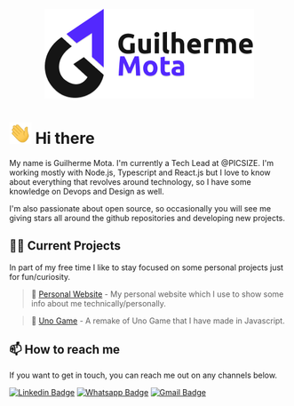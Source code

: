 <p align="center">
	<a href="https://guilherr.me" target="_blank" title="Open my website">
		<img
			src="assets/banner.png"
			alt="Preview image of Guilherme Mota."
		>
	</a>
</p>

# <img src="./assets/hand.webp" width="40px"> Hi there 

My name is Guilherme Mota. I'm currently a Tech Lead at @PICSIZE. I'm working mostly with Node.js, Typescript and React.js but I love to know about everything that revolves around technology, so I have some knowledge on Devops and Design as well.

I'm also passionate about open source, so occasionally you will see me giving stars all around the github repositories and developing new projects.


## 👨‍💻 Current Projects

In part of my free time I like to stay focused on some personal projects just for fun/curiosity.

> 💎 [Personal Website](https://guilherr.me) - My personal website which I use to show some info about me technically/personally.

> 🎴 [Uno Game](https://uno.guilherr.me) - A remake of Uno Game that I have made in Javascript.

## 📫️ How to reach me

If you want to get in touch, you can reach me out on any channels below.

[![Linkedin Badge](https://img.shields.io/badge/-Linkedin-blue?style=flat-square&logo=Linkedin&logoColor=white&link=https://linkedin.guilherr.me)](https://linkedin.guilherr.me)
[![Whatsapp Badge](https://img.shields.io/badge/-Whatsapp-green?style=flat-square&logo=Whatsapp&logoColor=white&link=https://whatsapp.guilherr.me)](https://whatsapp.guilherr.me)
[![Gmail Badge](https://img.shields.io/badge/-Gmail-c14438?style=flat-square&logo=Gmail&logoColor=white&link=https://mail.guilherr.me)](https://mail.guilherr.me)
